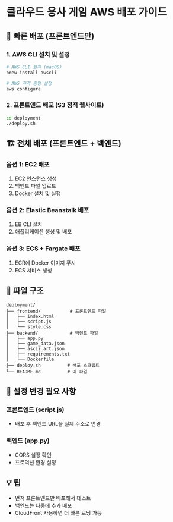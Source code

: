 # 클라우드 용사 게임 AWS 배포 가이드

## 🚀 빠른 배포 (프론트엔드만)

### 1. AWS CLI 설치 및 설정
```bash
# AWS CLI 설치 (macOS)
brew install awscli

# AWS 자격 증명 설정
aws configure
```

### 2. 프론트엔드 배포 (S3 정적 웹사이트)
```bash
cd deployment
./deploy.sh
```

## 🏗️ 전체 배포 (프론트엔드 + 백엔드)

### 옵션 1: EC2 배포
1. EC2 인스턴스 생성
2. 백엔드 파일 업로드
3. Docker 설치 및 실행

### 옵션 2: Elastic Beanstalk 배포
1. EB CLI 설치
2. 애플리케이션 생성 및 배포

### 옵션 3: ECS + Fargate 배포
1. ECR에 Docker 이미지 푸시
2. ECS 서비스 생성

## 📁 파일 구조
```
deployment/
├── frontend/           # 프론트엔드 파일
│   ├── index.html
│   ├── script.js
│   └── style.css
├── backend/            # 백엔드 파일
│   ├── app.py
│   ├── game_data.json
│   ├── ascii_art.json
│   ├── requirements.txt
│   └── Dockerfile
├── deploy.sh          # 배포 스크립트
└── README.md          # 이 파일
```

## 🔧 설정 변경 필요 사항

### 프론트엔드 (script.js)
- 배포 후 백엔드 URL을 실제 주소로 변경

### 백엔드 (app.py)
- CORS 설정 확인
- 프로덕션 환경 설정

## 💡 팁
- 먼저 프론트엔드만 배포해서 테스트
- 백엔드는 나중에 추가 배포
- CloudFront 사용하면 더 빠른 로딩 가능
